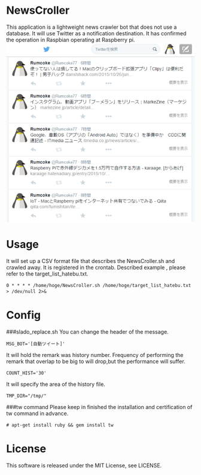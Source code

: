 # NewsCroller

This application is a lightweight news crawler bot that does not use a database.
It will use Twitter as a notification destination.
It has confirmed the operation in Raspbian operating at Raspberry pi.
![add separate image](./view.png "add separate image.")

# Usage
It will set up a CSV format file that describes the NewsCroller.sh and crawled away.
It is registered in the crontab.
Described example , please refer to the target_list_hatebu.txt.
~~~
0 * * * * /home/hoge/NewsCroller.sh /home/hoge/target_list_hatebu.txt > /dev/null 2>&
~~~

# Config
###slado_replace.sh
You can change the header of the message.
~~~
MSG_BOT='[自動ツイート]'
~~~

It will hold the remark was history number.
Frequency of performing the remark that overlap to be big to will drop,but the performance will suffer.
~~~
COUNT_HIST='30'
~~~

It will specify the area of ​​the history file.
~~~
TMP_DIR="/tmp/"
~~~

###tw command
Please keep in finished the installation and certification of tw command in advance.
~~~
# apt-get install ruby && gem install tw
~~~

# License
This software is released under the MIT License, see LICENSE.
